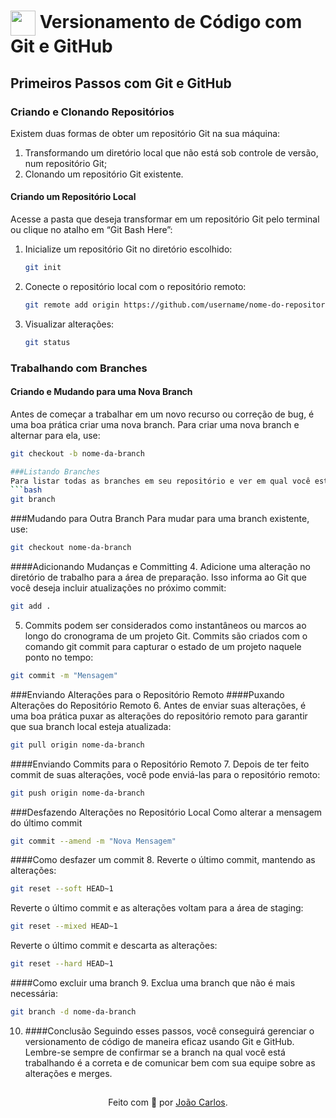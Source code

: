 <h1>
    <a href="https://javanoroeste.com.br/javanoroeste/">
     <img align="center" width="40px" src="https://javanoroeste.com.br/javanoroeste/javaday_riopreto/favicon.svg"></a>
    <span> Versionamento de Código com Git e GitHub</span>
</h1>

## Primeiros Passos com Git e GitHub

### Criando e Clonando Repositórios
Existem duas formas de obter um repositório Git na sua máquina:
1. Transformando um diretório local que não está sob controle de versão, num repositório Git;
2. Clonando um repositório Git existente.

#### Criando um Repositório Local
Acesse a pasta que deseja transformar em um repositório Git pelo terminal ou clique no atalho em “Git Bash Here”:
1. Inicialize um repositório Git no diretório escolhido:
    ```bash
    git init
    ```
2. Conecte o repositório local com o repositório remoto:
    ```bash
    git remote add origin https://github.com/username/nome-do-repositorio.git
    ```
3. Visualizar alterações:
    ```bash
    git status
    ```

### Trabalhando com Branches

#### Criando e Mudando para uma Nova Branch
Antes de começar a trabalhar em um novo recurso ou correção de bug, é uma boa prática criar uma nova branch. Para criar uma nova branch e alternar para ela, use:
```bash
git checkout -b nome-da-branch

###Listando Branches
Para listar todas as branches em seu repositório e ver em qual você está atualmente, use:
```bash
git branch
```
###Mudando para Outra Branch
Para mudar para uma branch existente, use:
```bash
git checkout nome-da-branch
```

####Adicionando Mudanças e Committing
4. Adicione uma alteração no diretório de trabalho para a área de preparação. Isso informa ao Git que você deseja incluir atualizações no próximo commit:
```bash
git add .
```

5. Commits podem ser considerados como instantâneos ou marcos ao longo do cronograma de um projeto Git. Commits são criados com o comando git commit para capturar o estado de um projeto naquele ponto no tempo:
```bash
git commit -m "Mensagem" 
```

###Enviando Alterações para o Repositório Remoto
####Puxando Alterações do Repositório Remoto
6. Antes de enviar suas alterações, é uma boa prática puxar as alterações do repositório remoto para garantir que sua branch local esteja atualizada:
```bash
git pull origin nome-da-branch
```
####Enviando Commits para o Repositório Remoto
7. Depois de ter feito commit de suas alterações, você pode enviá-las para o repositório remoto:
```bash
git push origin nome-da-branch
```

###Desfazendo Alterações no Repositório Local
Como alterar a mensagem do último commit
```bash
git commit --amend -m "Nova Mensagem"
```

####Como desfazer um commit
8. Reverte o último commit, mantendo as alterações:
```bash
git reset --soft HEAD~1
```
Reverte o último commit e as alterações voltam para a área de staging:
```bash
git reset --mixed HEAD~1
```
Reverte o último commit e descarta as alterações:
```bash
git reset --hard HEAD~1
```

####Como excluir uma branch
9. Exclua uma branch que não é mais necessária:
```bash
git branch -d nome-da-branch
```

10. ####Conclusão
Seguindo esses passos, você conseguirá gerenciar o versionamento de código de maneira eficaz usando Git e GitHub. Lembre-se sempre de confirmar se a branch na qual você está trabalhando é a correta e de comunicar bem com sua equipe sobre as alterações e merges.
##
<div align="center">Feito com 💙 por <a href="https://github.com/jocarsbarsa">João Carlos</a>.</div>
